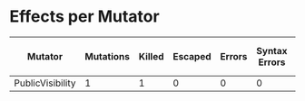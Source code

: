 # Effects per Mutator

| Mutator          | Mutations | Killed | Escaped | Errors | Syntax Errors | Timed Out | Skipped | Ignored | MSI (%s) | Covered MSI (%s) |
| ---------------- | --------- | ------ | ------- | ------ | ------------- | --------- | ------- | ------- | -------- | ---------------- |
| PublicVisibility |         1 |      1 |       0 |      0 |             0 |         0 |       0 |       0 |   100.00 |           100.00 |
